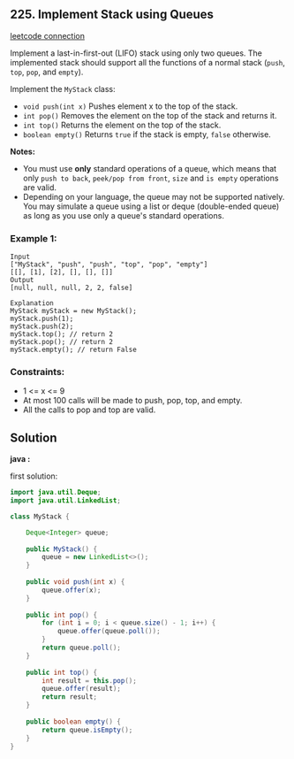 ## 225. Implement Stack using Queues

[leetcode connection](https://leetcode.com/problems/implement-stack-using-queues/)

Implement a last-in-first-out (LIFO) stack using only two queues. The implemented stack should support all the functions of a normal stack (`push`, `top`, `pop`, and `empty`).

Implement the `MyStack` class:

* `void push(int x)` Pushes element x to the top of the stack.
* `int pop()` Removes the element on the top of the stack and returns it.
* `int top()` Returns the element on the top of the stack.
* `boolean empty()` Returns `true` if the stack is empty, `false` otherwise.

**Notes:**

* You must use **only** standard operations of a queue, which means that only `push to back`, `peek/pop from front`, `size` and `is empty` operations are valid.
* Depending on your language, the queue may not be supported natively. You may simulate a queue using a list or deque (double-ended queue) as long as you use only a queue's standard operations.
 

### Example 1:
```
Input
["MyStack", "push", "push", "top", "pop", "empty"]
[[], [1], [2], [], [], []]
Output
[null, null, null, 2, 2, false]

Explanation
MyStack myStack = new MyStack();
myStack.push(1);
myStack.push(2);
myStack.top(); // return 2
myStack.pop(); // return 2
myStack.empty(); // return False
```

### Constraints:

* 1 <= x <= 9
* At most 100 calls will be made to push, pop, top, and empty.
* All the calls to pop and top are valid.

## Solution

**java :**

first solution:
```java
import java.util.Deque;
import java.util.LinkedList;

class MyStack {

    Deque<Integer> queue;
    
    public MyStack() {
        queue = new LinkedList<>();
    }
    
    public void push(int x) {
        queue.offer(x);
    }
    
    public int pop() {
        for (int i = 0; i < queue.size() - 1; i++) {
            queue.offer(queue.poll());
        }
        return queue.poll();
    }
    
    public int top() {
        int result = this.pop();
        queue.offer(result);
        return result;
    }
    
    public boolean empty() {
        return queue.isEmpty();
    }
}
```